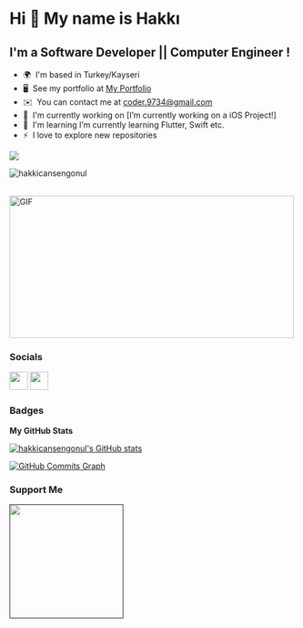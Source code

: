 Hi 👋 My name is Hakkı
======================

I'm a Software Developer || Computer Engineer !
-------------------------

* 🌍  I'm based in Turkey/Kayseri
* 🖥️  See my portfolio at [My Portfolio](https://hakkicansengonul.github.io/)
* ✉️  You can contact me at [coder.9734@gmail.com](mailto:coder.9734@gmail.com)
* 🚀  I'm currently working on [I’m currently working on a iOS Project!]
* 🧠  I'm learning I’m currently learning Flutter, Swift etc.
* ⚡  I love to explore new repositories

<a href="https://www.github.com/hakkicansengonul" target="_blank" rel="noreferrer"><img
src="https://img.shields.io/github/followers/hakkicansengonul?logo=github&style=for-the-badge&color=0891b2&labelColor=1c1917" /></a>

<div >
<p align="left"> <img src="https://komarev.com/ghpvc/?username=hakkicansengonul" alt="hakkicansengonul" /> </p>
 </div>
 <br>
    <img  height="250" width="500" alt="GIF" src="https://www.mygo.ge/uploads/blog/1584023795.jpg" />
    


### Socials

<p align="left"> <a href="https://github.com/hakkicansengonul" target="_blank" rel="noreferrer"><img src="https://raw.githubusercontent.com/danielcranney/readme-generator/main/public/icons/socials/github.svg" width="32" height="32" /></a> <a href="https://www.linkedin.com/in/hakkicansengonul/" target="_blank" rel="noreferrer"><img src="https://raw.githubusercontent.com/danielcranney/readme-generator/main/public/icons/socials/linkedin.svg" width="32" height="32" /></a></p>

### Badges

<b>My GitHub Stats</b>

<a href="https://github.com/hakkicansengonul"><img src="https://github-readme-stats.vercel.app/api?username=hakkicansengonul&show_icons=true&hide=&count_private=true&title_color=0891b2&text_color=ffffff&icon_color=0891b2&bg_color=1c1917&hide_border=true&show_icons=true" alt="hakkicansengonul's GitHub stats" /></a>

<a href="https://www.linkedin.com/in/hakkicansengonul/"><img src="https://activity-graph.herokuapp.com/graph?username=hakkicansengonul&bg_color=1c1917&color=ffffff&line=0891b2&point=ffffff&area_color=1c1917&area=true&hide_border=true&custom_title=GitHub%20Commits%20Graph" alt="GitHub Commits Graph" /></a>



### Support Me

<a href=""><img src="https://cdn.buymeacoffee.com/buttons/v2/default-yellow.png" width="200" /></a>
